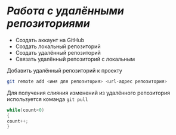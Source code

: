 # ***Работа с удалёнными репозиториями***
* Cоздать аккаунт на GitHub
* Создать локальный репозиторий
* Создать удалённый репозиторий
* Связать удалённый репозиторий с локальным

Добавить удалённый репозиторий к проекту
```Bash
git remote add <имя для репозитория> <url-адрес репозитория>
```


Для получения слияния изменений из удалённого репозитория используется команда `git pull`
```C#
while(count<0)
{
count++;
}
```
